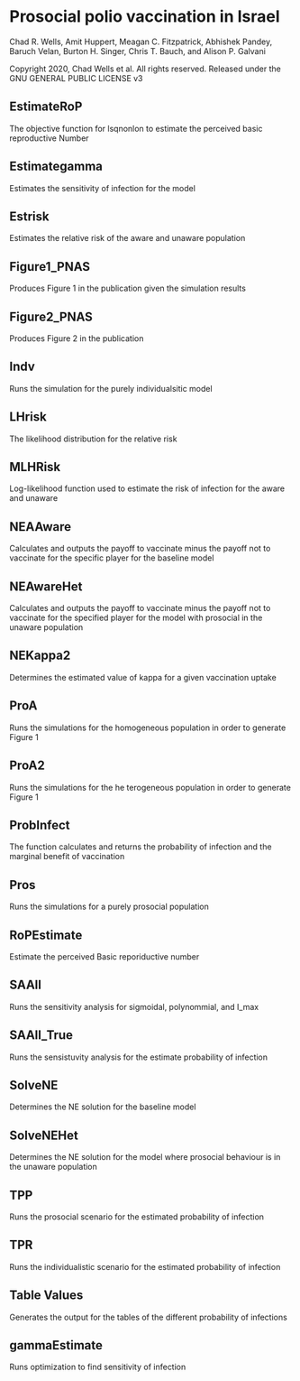 # Prosocial polio vaccination in Israel
Chad R. Wells, Amit Huppert, Meagan C. Fitzpatrick, Abhishek Pandey, Baruch Velan, Burton H.
Singer, Chris T. Bauch, and Alison P. Galvani

Copyright 2020, Chad Wells et al. All rights reserved. Released under the GNU GENERAL PUBLIC LICENSE v3

## EstimateRoP
The objective function for lsqnonlon to estimate the perceived basic reproductive Number

## Estimategamma
Estimates the sensitivity of infection for the model

## Estrisk
Estimates the relative risk of the aware and unaware population

## Figure1_PNAS
Produces Figure 1 in the publication given the simulation results

## Figure2_PNAS
Produces Figure 2 in the publication 

## Indv
Runs the simulation for the purely individualsitic model

## LHrisk
The likelihood distribution for the relative risk

## MLHRisk
Log-likelihood function used to estimate the risk of infection for the aware and unaware

## NEAAware
Calculates and outputs the payoff to vaccinate minus the payoff not to vaccinate for the specific player for the baseline model

## NEAwareHet
Calculates and outputs the payoff to vaccinate minus the payoff not to vaccinate for the specified player for the model with prosocial in the unaware population

## NEKappa2
Determines the estimated value of kappa for a given vaccination uptake

## ProA
Runs the simulations for the homogeneous population in order to generate Figure 1

## ProA2
Runs the simulations for the he terogeneous population in order to generate Figure 1

## ProbInfect
The function calculates and returns the probability of infection and the marginal benefit of vaccination

## Pros
Runs the simulations for a purely prosocial population

## RoPEstimate
Estimate the perceived Basic reporiductive number

## SAAll
Runs the sensitivity analysis for sigmoidal, polynommial, and I_max

## SAAll_True
Runs the sensistuvity analysis for the estimate probability of infection

## SolveNE
Determines the NE solution for the baseline model

## SolveNEHet
Determines the NE solution for the model where prosocial behaviour is in the unaware population

## TPP
Runs the prosocial scenario for the estimated probability of infection


## TPR
Runs the individualistic scenario for the estimated probability of infection

## Table Values
Generates the output for the tables of the different probability of infections

## gammaEstimate
Runs optimization to find sensitivity of infection






